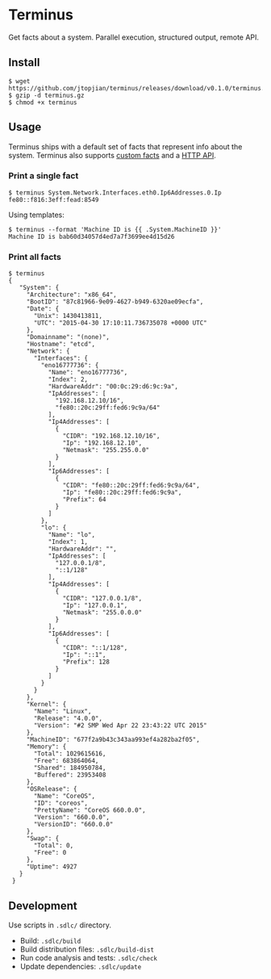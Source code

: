 # Terminus

Get facts about a system. Parallel execution, structured output, remote API.

## Install

```shell
$ wget https://github.com/jtopjian/terminus/releases/download/v0.1.0/terminus.gz
$ gzip -d terminus.gz
$ chmod +x terminus
```

## Usage

Terminus ships with a default set of facts that represent info about the system. Terminus also supports [custom facts](docs/custom-facts.md) and a [HTTP API](docs/api.md).

### Print a single fact

```shell
$ terminus System.Network.Interfaces.eth0.Ip6Addresses.0.Ip
fe80::f816:3eff:fead:8549
```

Using templates:

```shell
$ terminus --format 'Machine ID is {{ .System.MachineID }}'
Machine ID is bab60d34057d4ed7a7f3699ee4d15d26
```

### Print all facts

```shell
$ terminus
{
   "System": {
     "Architecture": "x86_64",
     "BootID": "87c81966-9e09-4627-b949-6320ae09ecfa",
     "Date": {
       "Unix": 1430413811,
       "UTC": "2015-04-30 17:10:11.736735078 +0000 UTC"
     },
     "Domainname": "(none)",
     "Hostname": "etcd",
     "Network": {
       "Interfaces": {
         "eno16777736": {
           "Name": "eno16777736",
           "Index": 2,
           "HardwareAddr": "00:0c:29:d6:9c:9a",
           "IpAddresses": [
             "192.168.12.10/16",
             "fe80::20c:29ff:fed6:9c9a/64"
           ],
           "Ip4Addresses": [
             {
               "CIDR": "192.168.12.10/16",
               "Ip": "192.168.12.10",
               "Netmask": "255.255.0.0"
             }
           ],
           "Ip6Addresses": [
             {
               "CIDR": "fe80::20c:29ff:fed6:9c9a/64",
               "Ip": "fe80::20c:29ff:fed6:9c9a",
               "Prefix": 64
             }
           ]
         },
         "lo": {
           "Name": "lo",
           "Index": 1,
           "HardwareAddr": "",
           "IpAddresses": [
             "127.0.0.1/8",
             "::1/128"
           ],
           "Ip4Addresses": [
             {
               "CIDR": "127.0.0.1/8",
               "Ip": "127.0.0.1",
               "Netmask": "255.0.0.0"
             }
           ],
           "Ip6Addresses": [
             {
               "CIDR": "::1/128",
               "Ip": "::1",
               "Prefix": 128
             }
           ]
         }
       }
     },
     "Kernel": {
       "Name": "Linux",
       "Release": "4.0.0",
       "Version": "#2 SMP Wed Apr 22 23:43:22 UTC 2015"
     },
     "MachineID": "677f2a9b43c343aa993ef4a282ba2f05",
     "Memory": {
       "Total": 1029615616,
       "Free": 683864064,
       "Shared": 184950784,
       "Buffered": 23953408
     },
     "OSRelease": {
       "Name": "CoreOS",
       "ID": "coreos",
       "PrettyName": "CoreOS 660.0.0",
       "Version": "660.0.0",
       "VersionID": "660.0.0"
     },
     "Swap": {
       "Total": 0,
       "Free": 0
     },
     "Uptime": 4927
   }
 }
```

## Development

Use scripts in `.sdlc/` directory.

- Build: `.sdlc/build`
- Build distribution files: `.sdlc/build-dist`
- Run code analysis and tests: `.sdlc/check`
- Update dependencies: `.sdlc/update`
